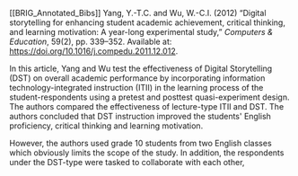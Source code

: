[[BRIG_Annotated_Bibs]]
Yang, Y.-T.C. and Wu, W.-C.I. (2012) “Digital storytelling for enhancing student academic achievement, critical thinking, and learning motivation: A year-long experimental study,” _Computers & Education_, 59(2), pp. 339–352. Available at: https://doi.org/10.1016/j.compedu.2011.12.012.

In this article, Yang and Wu test the effectiveness of Digital Storytelling (DST) on overall academic performance by incorporating information technology-integrated instruction (ITII) in the learning process of the student-respondents using a pretest and posttest quasi-experiment design. The authors compared the effectiveness of lecture-type ITII and DST.  The authors concluded that DST instruction improved the students' English proficiency, critical thinking and learning motivation. 

However, the authors used grade 10 students from two English classes which obviously limits the scope of the study. In addition, the respondents under the DST-type were tasked to collaborate with each other, 
